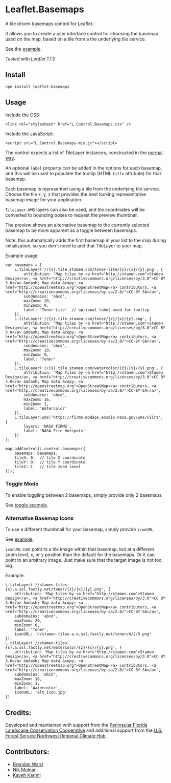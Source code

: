 # Leaflet.Basemaps

A tile driven basemaps control for Leaflet.

It allows you to create a user interface control for choosing the basemap used on the map, based on a tile from a the
underlying tile service.

See the [example](//consbio.github.io/Leaflet.Basemaps).

*Tested with Leaflet 1.1.0*


## Install

```
npm install leaflet-basemaps
```


## Usage

Include the CSS:

```
<link rel="stylesheet" href="L.Control.Basemaps.css" />
```


Include the JavaScript:

```
<script src="L.Control.Basemaps-min.js"></script>
```


The control expects a list of TileLayer instances, constructed in the [normal way](http://leafletjs.com/reference.html#tilelayer).

An optional `label` property can be added in the options for each basemap, and this will be used to populate the tooltip
(HTML `title` attribute) for that basemap.

Each basemap is represented using a tile from the underlying tile service.  Choose the tile x, y, z that provides the
best looking representative basemap image for your application.

`TileLayer.WMS` layers can also be used, and tile coordinates will be converted to bounding boxes to request the preview thumbnail.

The preview shows an alternative basemap to the currently selected basemap to be more apparent as a toggle between basemaps.

Note: this automatically adds the first basemap in your list to the map during initialization, so you don't need to add that
TileLayer to your map.


Example usage:

```
var basemaps = [
    L.tileLayer('//{s}.tile.stamen.com/toner-lite/{z}/{x}/{y}.png', {
        attribution: 'Map tiles by <a href="http://stamen.com">Stamen Design</a>, <a href="http://creativecommons.org/licenses/by/3.0">CC BY 3.0</a> &mdash; Map data &copy; <a href="http://openstreetmap.org">OpenStreetMap</a> contributors, <a href="http://creativecommons.org/licenses/by-sa/2.0/">CC-BY-SA</a>',
        subdomains: 'abcd',
        maxZoom: 20,
        minZoom: 0,
        label: 'Toner Lite'  // optional label used for tooltip
    }),
    L.tileLayer('//{s}.tile.stamen.com/toner/{z}/{x}/{y}.png', {
        attribution: 'Map tiles by <a href="http://stamen.com">Stamen Design</a>, <a href="http://creativecommons.org/licenses/by/3.0">CC BY 3.0</a> &mdash; Map data &copy; <a href="http://openstreetmap.org">OpenStreetMap</a> contributors, <a href="http://creativecommons.org/licenses/by-sa/2.0/">CC-BY-SA</a>',
        subdomains: 'abcd',
        maxZoom: 20,
        minZoom: 0,
        label: 'Toner'
    }),
    L.tileLayer('//{s}.tile.stamen.com/watercolor/{z}/{x}/{y}.png', {
        attribution: 'Map tiles by <a href="http://stamen.com">Stamen Design</a>, <a href="http://creativecommons.org/licenses/by/3.0">CC BY 3.0</a> &mdash; Map data &copy; <a href="http://openstreetmap.org">OpenStreetMap</a> contributors, <a href="http://creativecommons.org/licenses/by-sa/2.0/">CC-BY-SA</a>',
        subdomains: 'abcd',
        maxZoom: 16,
        minZoom: 1,
        label: 'Watercolor'
    }),
    L.tileLayer.wms('https://firms.modaps.eosdis.nasa.gov/wms/viirs', {
        layers: 'NASA FIRMS',
        label: 'NASA Fire Hotspots'
    })
];

map.addControl(L.control.basemaps({
    basemaps: basemaps,
    tileX: 0,  // tile X coordinate
    tileY: 0,  // tile Y coordinate
    tileZ: 1   // tile zoom level
}));
```



### Toggle Mode
To enable toggling between 2 basemaps, simply provide only 2 basemaps.

See [toggle example](//consbio.github.io/Leaflet.Basemaps/examples/toggle.html).



### Alternative Basemap Icons
To use a different thumbnail for your basemap, simply provide `iconURL`.

See [example](//consbio.github.io/Leaflet.Basemaps/examples/alternative_icons.html).

`iconURL` can point to a tile image within that basemap, but at a different
zoom level, x, or y position than the default for the basemaps.  Or it can point
to an arbitrary image.  Just make sure that the target image is not too big.

Example:
```
L.tileLayer('//stamen-tiles-{s}.a.ssl.fastly.net/toner/{z}/{x}/{y}.png', {
    attribution: 'Map tiles by <a href="http://stamen.com">Stamen Design</a>, <a href="http://creativecommons.org/licenses/by/3.0">CC BY 3.0</a> &mdash; Map data &copy; <a href="http://openstreetmap.org">OpenStreetMap</a> contributors, <a href="http://creativecommons.org/licenses/by-sa/2.0/">CC-BY-SA</a>',
    subdomains: 'abcd',
    maxZoom: 20,
    minZoom: 0,
    label: 'Toner',
    iconURL: '//stamen-tiles-a.a.ssl.fastly.net/toner/4/2/5.png'
}),
L.tileLayer('//stamen-tiles-{s}.a.ssl.fastly.net/watercolor/{z}/{x}/{y}.png', {
    attribution: 'Map tiles by <a href="http://stamen.com">Stamen Design</a>, <a href="http://creativecommons.org/licenses/by/3.0">CC BY 3.0</a> &mdash; Map data &copy; <a href="http://openstreetmap.org">OpenStreetMap</a> contributors, <a href="http://creativecommons.org/licenses/by-sa/2.0/">CC-BY-SA</a>',
    subdomains: 'abcd',
    maxZoom: 16,
    minZoom: 1,
    label: 'Watercolor',
    iconURL: 'alt_icon.jpg'
})
```


## Credits:
Developed and maintained with support from the [Peninsular Florida Landscape Conservation Cooperative](http://peninsularfloridalcc.org) and additional support from the [U.S. Forest Service Northwest Regional Climate Hub](http://www.fs.fed.us/climatechange/nrch/).


## Contributors:
* [Brendan Ward](https://github.com/brendan-ward)
* [Nik Molnar](https://github.com/nikmolnar)
* [Kaveh Karimi](https://github.com/ka7eh)
